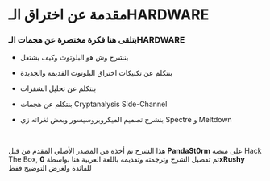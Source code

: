 # مقدمة عن اختراق الـHARDWARE

### بتلقى هنا فكرة مختصرة عن هجمات الـHARDWARE

 - بنشرح وش هو البلوتوث وكيف يشتغل
  
-  بنتكلم عن تكنيكات اختراق البلوتوث القديمة والجديدة

- بنتكلم عن تحليل الشفرات
 
 - بنتكلم عن هجمات Cryptanalysis Side-Channel
 
 -  بنشرح تصميم الميكروبروسيسور وبعض ثغراته زي Spectre و Meltdown
   <br>

  هذا الشرح تم أخذه من المصدر الأصلي المقدم من قبل **PandaSt0rm** على منصة Hack The Box,
 تم تفصيل الشرح وترجمته وتقديمه باللغة العربية هنا بواسطة **0xRushy** للفائدة ولغرض التوضيح فقط
